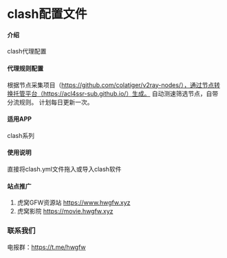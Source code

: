 ﻿# clash配置文件

#### 介绍
clash代理配置

#### 代理规则配置
根据节点采集项目（https://github.com/colatiger/v2ray-nodes/），通过节点转换托管平台（https://acl4ssr-sub.github.io/）生成。
自动测速筛选节点，自带分流规则。
计划每日更新一次。


#### 适用APP

clash系列

#### 使用说明

直接将clash.yml文件拖入或导入clash软件

#### 站点推广
1. 虎窝GFW资源站 https://www.hwgfw.xyz
2. 虎窝影院 https://movie.hwgfw.xyz

### 联系我们
电报群：https://t.me/hwgfw

